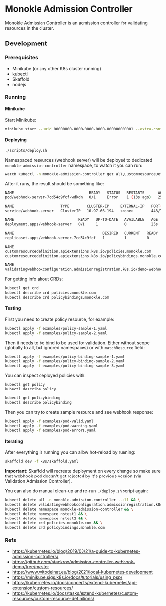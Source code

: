 # Monokle Admission Controller

Monokle Admission Controller is an admission controller for validating resources in the cluster.

## Development

### Prerequisites

* Minikube (or any other K8s cluster running)
* kubectl
* Skaffold
* nodejs

### Running

#### Minikube

Start Minikube:

```bash
minikube start --uuid 00000000-0000-0000-0000-000000000001 --extra-config=apiserver.enable-admission-plugins=ValidatingAdmissionWebhook
```

#### Deploying

```bash
./scripts/deploy.sh
```

Namespaced resources (webhook server) will be deployed to dedicated `monokle-admission-controller` namespace, to watch it you can run:

```bash
watch kubectl -n monokle-admission-controller get all,CustomResourceDefinition,ValidatingWebhookConfiguration,MutatingWebhookConfiguration
```

After it runs, the result should be something like:

```bash
NAME                                  READY   STATUS   RESTARTS      AGE
pod/webhook-server-7cd54c9fcf-wdkdn   0/1     Error    1 (13s ago)   25s

NAME                     TYPE        CLUSTER-IP     EXTERNAL-IP   PORT(S)   AGE
service/webhook-server   ClusterIP   10.97.66.194   <none>        443/TCP   25s

NAME                             READY   UP-TO-DATE   AVAILABLE   AGE
deployment.apps/webhook-server   0/1     1            0           25s

NAME                                        DESIRED   CURRENT   READY   AGE
replicaset.apps/webhook-server-7cd54c9fcf   1         1         0       25s

NAME                                                                       CREATED AT
customresourcedefinition.apiextensions.k8s.io/policies.monokle.com         2023-10-02T12:17:02Z
customresourcedefinition.apiextensions.k8s.io/policybindings.monokle.com   2023-10-02T12:17:02Z

NAME                                                                       WEBHOOKS   AGE
validatingwebhookconfiguration.admissionregistration.k8s.io/demo-webhook   1          17s
```

For getting info about CRDs:

```bash
kubectl get crd
kubectl describe crd policies.monokle.com
kubectl describe crd policybindings.monokle.com
```

#### Testing

First you need to create policy resource, for example:

```bash
kubectl apply -f examples/policy-sample-1.yaml
kubectl apply -f examples/policy-sample-2.yaml
```

Then it needs to be bind to be used for validation. Either without scope (globally to all, but ignored namespaces) or with `matchResource` field:

```bash
kubectl apply -f examples/policy-binding-sample-1.yaml
kubectl apply -f examples/policy-binding-sample-2.yaml
kubectl apply -f examples/policy-binding-sample-3.yaml
```

You can inspect deployed policies with:

```bash
kubectl get policy
kubectl describe policy

kubectl get policybinding
kubectl describe policybinding
```

Then you can try to create sample resource and see webhook response:

```bash
kubectl apply -f examples/pod-valid.yaml
kubectl apply -f examples/pod-warning.yaml
kubectl apply -f examples/pod-errors.yaml
```

#### Iterating

After everything is running you can allow hot-reload by running:

```bash
skaffold dev -f k8s/skaffold.yaml
```

**Important**: Skaffold will recreate deployment on every change so make sure that webhook pod doesn't get rejected by it's previous version (via Validation Admission Controller).

You can also do manual clean-up and re-run `./deploy.sh` script again:

```bash
kubectl delete all -n monokle-admission-controller --all && \
kubectl delete validatingwebhookconfiguration.admissionregistration.k8s.io/demo-webhook -n monokle-admission-controller && \
kubectl delete namespace monokle-admission-controller && \
kubectl delete namespace nstest1 && \
kubectl delete namespace nstest2 && \
kubectl delete crd policies.monokle.com && \
kubectl delete crd policybindings.monokle.com
```

### Refs

* https://kubernetes.io/blog/2019/03/21/a-guide-to-kubernetes-admission-controllers/
* https://github.com/stackrox/admission-controller-webhook-demo/tree/master
* https://www.witodelnat.eu/blog/2021/local-kubernetes-development
* https://minikube.sigs.k8s.io/docs/tutorials/using_psp/
* https://kubernetes.io/docs/concepts/extend-kubernetes/api-extension/custom-resources/
* https://kubernetes.io/docs/tasks/extend-kubernetes/custom-resources/custom-resource-definitions/
